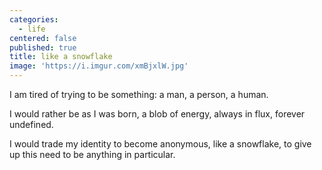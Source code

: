 ```yaml
---
categories:
  - life
centered: false
published: true
title: like a snowflake
image: 'https://i.imgur.com/xmBjxlW.jpg'
---
```

I am tired of trying 
to be something:
a man, 
a person, 
a human.

I would rather be 
as I was born,
a blob of energy, 
always in flux,
forever undefined.

I would trade my identity
to become anonymous,
like a snowflake, 
to give up this need
to be anything 
in particular.
 
